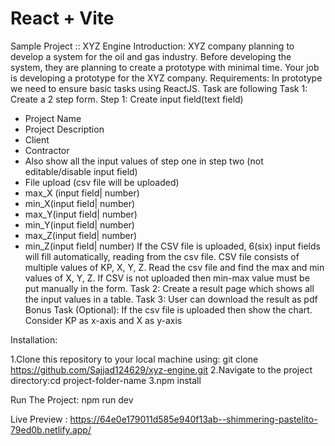 # React + Vite

Sample Project :: XYZ Engine
Introduction:
XYZ company planning to develop a system for the oil and gas industry. Before developing
the system, they are planning to create a prototype with minimal time. Your job is developing a
prototype for the XYZ company.
Requirements:
In prototype we need to ensure basic tasks using ReactJS. Task are following
Task 1:
Create a 2 step form.
Step 1: Create input field(text field)
- Project Name
- Project Description
- Client
- Contractor
- Also show all the input values of step one in step two (not editable/disable
input field)
- File upload (csv file will be uploaded)
- max_X (input field| number)
- min_X(input field| number)
- max_Y(input field| number)
- min_Y(input field| number)
- max_Z(input field| number)
- min_Z(input field| number)
If the CSV file is uploaded, 6(six) input fields will fill automatically, reading
from the csv file.
CSV file consists of multiple values of KP, X, Y, Z. Read the csv file and find
the max and min values of X, Y, Z.
If CSV is not uploaded then min-max value must be put manually in the form.
Task 2:
Create a result page which shows all the input values in a table.
Task 3:
User can download the result as pdf
Bonus Task (Optional):
If the csv file is uploaded then show the chart. Consider KP as x-axis and X as y-axis

Installation:

1.Clone this repository to your local machine using: git clone https://github.com/Sajjad124629/xyz-engine.git
2.Navigate to the project directory:cd project-folder-name
3.npm install

Run The Project:
npm run dev

Live Preview : https://64e0e179011d585e940f13ab--shimmering-pastelito-79ed0b.netlify.app/


